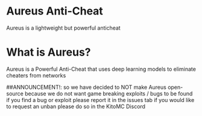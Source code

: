 # Aureus Anti-Cheat
Aureus is a lightweight but powerful anticheat 


# What is Aureus?
Aureus is a Powerful Anti-Cheat that uses deep learning models to eliminate cheaters from networks


##ANNOUNCEMENT!:
so we have decided to NOT make Aureus open-source because we do not want game breaking exploits / bugs to be found
if you find a bug or exploit please report it in the issues tab if you would like to request an unban please do so in the KitoMC Discord
